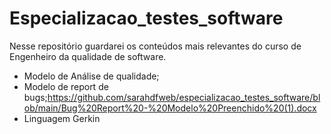 # Especializacao_testes_software
Nesse repositório guardarei os conteúdos mais relevantes do curso de Engenheiro da qualidade de software.
* Modelo de Análise de qualidade;
* Modelo de report de bugs;https://github.com/sarahdfweb/especializacao_testes_software/blob/main/Bug%20Report%20-%20Modelo%20Preenchido%20(1).docx
* Linguagem Gerkin


